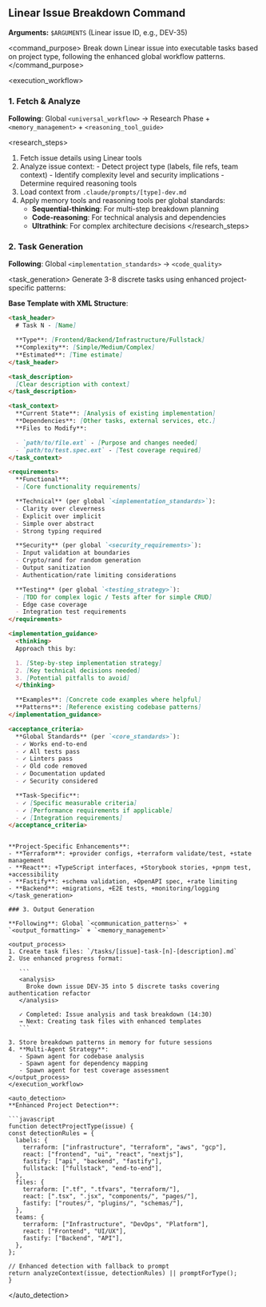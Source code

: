 ## Linear Issue Breakdown Command

**Arguments:** `$ARGUMENTS` (Linear issue ID, e.g., DEV-35)

<command_purpose>
Break down Linear issue into executable tasks based on project type, following the enhanced global workflow patterns.
</command_purpose>

<execution_workflow>

### 1. Fetch & Analyze

**Following**: Global `<universal_workflow>` → Research Phase + `<memory_management>` + `<reasoning_tool_guide>`

<research_steps>
  1. Fetch issue details using Linear tools
  2. <thinking>
     Analyze issue context:
     - Detect project type (labels, file refs, team context)
     - Identify complexity level and security implications
     - Determine required reasoning tools
     </thinking>
  3. Load context from `.claude/prompts/[type]-dev.md`
  4. Apply memory tools and reasoning tools per global standards:
     - **Sequential-thinking**: For multi-step breakdown planning
     - **Code-reasoning**: For technical analysis and dependencies
     - **Ultrathink**: For complex architecture decisions
</research_steps>

### 2. Task Generation

**Following**: Global `<implementation_standards>` → `<code_quality>`

<task_generation>
  Generate 3-8 discrete tasks using enhanced project-specific patterns:

  **Base Template with XML Structure**:

  ```markdown
  <task_header>
    # Task N - [Name]

    **Type**: [Frontend/Backend/Infrastructure/Fullstack]
    **Complexity**: [Simple/Medium/Complex]
    **Estimated**: [Time estimate]
  </task_header>

  <task_description>
    [Clear description with context]
  </task_description>

  <task_context>
    **Current State**: [Analysis of existing implementation]
    **Dependencies**: [Other tasks, external services, etc.]
    **Files to Modify**:

    - `path/to/file.ext` - [Purpose and changes needed]
    - `path/to/test.spec.ext` - [Test coverage required]
  </task_context>

  <requirements>
    **Functional**:
    - [Core functionality requirements]

    **Technical** (per global `<implementation_standards>`):
    - Clarity over cleverness
    - Explicit over implicit
    - Simple over abstract
    - Strong typing required

    **Security** (per global `<security_requirements>`):
    - Input validation at boundaries
    - Crypto/rand for random generation
    - Output sanitization
    - Authentication/rate limiting considerations

    **Testing** (per global `<testing_strategy>`):
    - [TDD for complex logic / Tests after for simple CRUD]
    - Edge case coverage
    - Integration test requirements
  </requirements>

  <implementation_guidance>
    <thinking>
    Approach this by:

    1. [Step-by-step implementation strategy]
    2. [Key technical decisions needed]
    3. [Potential pitfalls to avoid]
    </thinking>

    **Examples**: [Concrete code examples where helpful]
    **Patterns**: [Reference existing codebase patterns]
  </implementation_guidance>

  <acceptance_criteria>
    **Global Standards** (per `<core_standards>`):
    - ✓ Works end-to-end
    - ✓ All tests pass
    - ✓ Linters pass
    - ✓ Old code removed
    - ✓ Documentation updated
    - ✓ Security considered

    **Task-Specific**:
    - ✓ [Specific measurable criteria]
    - ✓ [Performance requirements if applicable]
    - ✓ [Integration requirements]
  </acceptance_criteria>
```

  ```

  **Project-Specific Enhancements**:
  - **Terraform**: +provider configs, +terraform validate/test, +state management
  - **React**: +TypeScript interfaces, +Storybook stories, +pnpm test, +accessibility
  - **Fastify**: +schema validation, +OpenAPI spec, +rate limiting
  - **Backend**: +migrations, +E2E tests, +monitoring/logging
</task_generation>

### 3. Output Generation

**Following**: Global `<communication_patterns>` + `<output_formatting>` + `<memory_management>`

<output_process>
  1. Create task files: `/tasks/[issue]-task-[n]-[description].md`
  2. Use enhanced progress format:

     ```
     <analysis>
       Broke down issue DEV-35 into 5 discrete tasks covering authentication refactor
     </analysis>

     ✓ Completed: Issue analysis and task breakdown (14:30)
     → Next: Creating task files with enhanced templates
     ```

  3. Store breakdown patterns in memory for future sessions
  4. **Multi-Agent Strategy**:
     - Spawn agent for codebase analysis
     - Spawn agent for dependency mapping
     - Spawn agent for test coverage assessment
</output_process>
</execution_workflow>

<auto_detection>
**Enhanced Project Detection**:

```javascript
function detectProjectType(issue) {
  const detectionRules = {
    labels: {
      terraform: ["infrastructure", "terraform", "aws", "gcp"],
      react: ["frontend", "ui", "react", "nextjs"],
      fastify: ["api", "backend", "fastify"],
      fullstack: ["fullstack", "end-to-end"],
    },
    files: {
      terraform: [".tf", ".tfvars", "terraform/"],
      react: [".tsx", ".jsx", "components/", "pages/"],
      fastify: ["routes/", "plugins/", "schemas/"],
    },
    teams: {
      terraform: ["Infrastructure", "DevOps", "Platform"],
      react: ["Frontend", "UI/UX"],
      fastify: ["Backend", "API"],
    },
  };

  // Enhanced detection with fallback to prompt
  return analyzeContext(issue, detectionRules) || promptForType();
}
```

</auto_detection>

